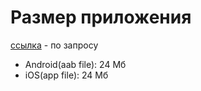 # Размер приложения

[ссылка](mailto:alexmakeresponsive@gmail.com) - по запросу

* Android(aab file): 24 Мб
* iOS(app file): 24 Мб

